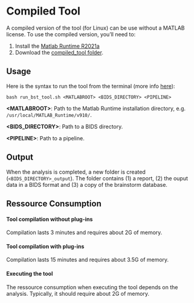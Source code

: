 # Compiled Tool
A compiled version of the tool (for Linux) can be use without a MATLAB license. To use the compiled version, you’ll need to:
1. Install the [Matlab Runtime R2021a](https://www.mathworks.com/products/compiler/matlab-runtime.html)
2. Download the [compiled_tool folder](./).

## Usage
Here is the syntax to run the tool from the terminal (more info [here](https://neuroimage.usc.edu/brainstorm/Tutorials/Scripting#Without_Matlab)):

```bash run_bst_tool.sh <MATLABROOT> <BIDS_DIRECTORY> <PIPELINE>```

**\<MATLABROOT>**: Path to the Matlab Runtime installation directory, e.g. ```/usr/local/MATLAB_Runtime/v910/```.

**\<BIDS_DIRECTORY>**: Path to a BIDS directory.

**\<PIPELINE>**: Path to a pipeline.
  
## Output
When the analysis is completed, a new folder is created (```<BIDS_DIRECTORY>_output```). The folder contains (1) a report, (2) the ouput data in a BIDS format and (3) a copy of the brainstorm database. 

## Ressource Consumption
#### Tool compilation without plug-ins
Compilation lasts 3 minutes and requires about 2G of memory.
#### Tool compilation with plug-ins
Compilation lasts 15 minutes and requires about 3.5G of memory.
#### Executing the tool
The ressource consumption when executing the tool depends on the analysis. Typically, it should require about 2G of memory.
